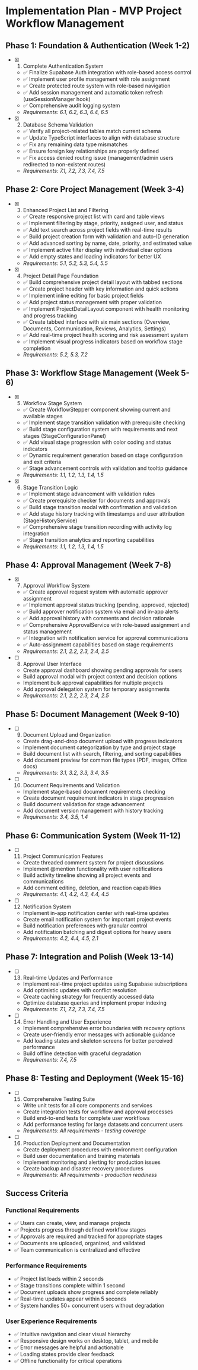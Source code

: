 # Implementation Plan - MVP Project Workflow Management

## Phase 1: Foundation & Authentication (Week 1-2)

- [x] 1. Complete Authentication System
  - ✅ Finalize Supabase Auth integration with role-based access control
  - ✅ Implement user profile management with role assignment
  - ✅ Create protected route system with role-based navigation
  - ✅ Add session management and automatic token refresh (useSessionManager hook)
  - ✅ Comprehensive audit logging system
  - _Requirements: 6.1, 6.2, 6.3, 6.4, 6.5_

- [x] 2. Database Schema Validation
  - ✅ Verify all project-related tables match current schema
  - ✅ Update TypeScript interfaces to align with database structure
  - ✅ Fix any remaining data type mismatches
  - ✅ Ensure foreign key relationships are properly defined
  - ✅ Fix access denied routing issue (management/admin users redirected to non-existent routes)
  - _Requirements: 7.1, 7.2, 7.3, 7.4, 7.5_

## Phase 2: Core Project Management (Week 3-4)

- [x] 3. Enhanced Project List and Filtering
  - ✅ Create responsive project list with card and table views
  - ✅ Implement filtering by stage, priority, assigned user, and status
  - ✅ Add text search across project fields with real-time results
  - ✅ Build project creation form with validation and auto-ID generation
  - ✅ Add advanced sorting by name, date, priority, and estimated value
  - ✅ Implement active filter display with individual clear options
  - ✅ Add empty states and loading indicators for better UX
  - _Requirements: 5.1, 5.2, 5.3, 5.4, 5.5_

- [x] 4. Project Detail Page Foundation
  - ✅ Build comprehensive project detail layout with tabbed sections
  - ✅ Create project header with key information and quick actions
  - ✅ Implement inline editing for basic project fields
  - ✅ Add project status management with proper validation
  - ✅ Implement ProjectDetailLayout component with health monitoring and progress tracking
  - ✅ Create tabbed interface with six main sections (Overview, Documents, Communication, Reviews, Analytics, Settings)
  - ✅ Add real-time project health scoring and risk assessment system
  - ✅ Implement visual progress indicators based on workflow stage completion
  - _Requirements: 5.2, 5.3, 7.2_

## Phase 3: Workflow Stage Management (Week 5-6)

- [x] 5. Workflow Stage System
  - ✅ Create WorkflowStepper component showing current and available stages
  - ✅ Implement stage transition validation with prerequisite checking
  - ✅ Build stage configuration system with requirements and next stages (StageConfigurationPanel)
  - ✅ Add visual stage progression with color coding and status indicators
  - ✅ Dynamic requirement generation based on stage configuration and exit criteria
  - ✅ Stage advancement controls with validation and tooltip guidance
  - _Requirements: 1.1, 1.2, 1.3, 1.4, 1.5_

- [x] 6. Stage Transition Logic
  - ✅ Implement stage advancement with validation rules
  - ✅ Create prerequisite checker for documents and approvals
  - ✅ Build stage transition modal with confirmation and validation
  - ✅ Add stage history tracking with timestamps and user attribution (StageHistoryService)
  - ✅ Comprehensive stage transition recording with activity log integration
  - ✅ Stage transition analytics and reporting capabilities
  - _Requirements: 1.1, 1.2, 1.3, 1.4, 1.5_

## Phase 4: Approval Management (Week 7-8)

- [x] 7. Approval Workflow System
  - ✅ Create approval request system with automatic approver assignment
  - ✅ Implement approval status tracking (pending, approved, rejected)
  - ✅ Build approver notification system via email and in-app alerts
  - ✅ Add approval history with comments and decision rationale
  - ✅ Comprehensive ApprovalService with role-based assignment and status management
  - ✅ Integration with notification service for approval communications
  - ✅ Auto-assignment capabilities based on stage requirements
  - _Requirements: 2.1, 2.2, 2.3, 2.4, 2.5_

- [ ] 8. Approval User Interface
  - Create approval dashboard showing pending approvals for users
  - Build approval modal with project context and decision options
  - Implement bulk approval capabilities for multiple projects
  - Add approval delegation system for temporary assignments
  - _Requirements: 2.1, 2.2, 2.3, 2.4, 2.5_

## Phase 5: Document Management (Week 9-10)

- [ ] 9. Document Upload and Organization
  - Create drag-and-drop document upload with progress indicators
  - Implement document categorization by type and project stage
  - Build document list with search, filtering, and sorting capabilities
  - Add document preview for common file types (PDF, images, Office docs)
  - _Requirements: 3.1, 3.2, 3.3, 3.4, 3.5_

- [ ] 10. Document Requirements and Validation
  - Implement stage-based document requirements checking
  - Create document requirement indicators in stage progression
  - Build document validation for stage advancement
  - Add document version management with history tracking
  - _Requirements: 3.4, 3.5, 1.4_

## Phase 6: Communication System (Week 11-12)

- [ ] 11. Project Communication Features
  - Create threaded comment system for project discussions
  - Implement @mention functionality with user notifications
  - Build activity timeline showing all project events and communications
  - Add comment editing, deletion, and reaction capabilities
  - _Requirements: 4.1, 4.2, 4.3, 4.4, 4.5_

- [ ] 12. Notification System
  - Implement in-app notification center with real-time updates
  - Create email notification system for important project events
  - Build notification preferences with granular control
  - Add notification batching and digest options for heavy users
  - _Requirements: 4.2, 4.4, 4.5, 2.1_

## Phase 7: Integration and Polish (Week 13-14)

- [ ] 13. Real-time Updates and Performance
  - Implement real-time project updates using Supabase subscriptions
  - Add optimistic updates with conflict resolution
  - Create caching strategy for frequently accessed data
  - Optimize database queries and implement proper indexing
  - _Requirements: 7.1, 7.2, 7.3, 7.4, 7.5_

- [ ] 14. Error Handling and User Experience
  - Implement comprehensive error boundaries with recovery options
  - Create user-friendly error messages with actionable guidance
  - Add loading states and skeleton screens for better perceived performance
  - Build offline detection with graceful degradation
  - _Requirements: 7.4, 7.5_

## Phase 8: Testing and Deployment (Week 15-16)

- [ ] 15. Comprehensive Testing Suite
  - Write unit tests for all core components and services
  - Create integration tests for workflow and approval processes
  - Build end-to-end tests for complete user workflows
  - Add performance testing for large datasets and concurrent users
  - _Requirements: All requirements - testing coverage_

- [ ] 16. Production Deployment and Documentation
  - Create deployment procedures with environment configuration
  - Build user documentation and training materials
  - Implement monitoring and alerting for production issues
  - Create backup and disaster recovery procedures
  - _Requirements: All requirements - production readiness_

## Success Criteria

### Functional Requirements
- ✅ Users can create, view, and manage projects
- ✅ Projects progress through defined workflow stages
- ✅ Approvals are required and tracked for appropriate stages
- ✅ Documents are uploaded, organized, and validated
- ✅ Team communication is centralized and effective

### Performance Requirements
- ✅ Project list loads within 2 seconds
- ✅ Stage transitions complete within 1 second
- ✅ Document uploads show progress and complete reliably
- ✅ Real-time updates appear within 5 seconds
- ✅ System handles 50+ concurrent users without degradation

### User Experience Requirements
- ✅ Intuitive navigation and clear visual hierarchy
- ✅ Responsive design works on desktop, tablet, and mobile
- ✅ Error messages are helpful and actionable
- ✅ Loading states provide clear feedback
- ✅ Offline functionality for critical operations